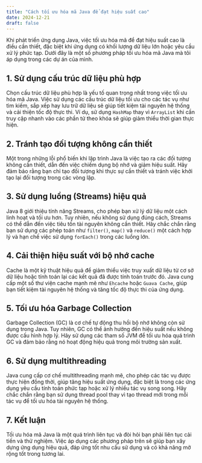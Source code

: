 ```yaml
---
title: "Cách tối ưu hóa mã Java để đạt hiệu suất cao"
date: 2024-12-21
draft: false
---
```



Khi phát triển ứng dụng Java, việc tối ưu hóa mã để đạt hiệu suất cao là điều cần thiết, đặc biệt khi ứng dụng có khối lượng dữ liệu lớn hoặc yêu cầu xử lý phức tạp. Dưới đây là một số phương pháp tối ưu hóa mã Java mà tôi áp dụng trong các dự án của mình.

## 1. Sử dụng cấu trúc dữ liệu phù hợp

Chọn cấu trúc dữ liệu phù hợp là yếu tố quan trọng nhất trong việc tối ưu hóa mã Java. Việc sử dụng các cấu trúc dữ liệu tối ưu cho các tác vụ như tìm kiếm, sắp xếp hay lưu trữ dữ liệu sẽ giúp tiết kiệm tài nguyên hệ thống và cải thiện tốc độ thực thi. Ví dụ, sử dụng `HashMap` thay vì `ArrayList` khi cần truy cập nhanh vào các phần tử theo khóa sẽ giúp giảm thiểu thời gian thực hiện.

## 2. Tránh tạo đối tượng không cần thiết

Một trong những lỗi phổ biến khi lập trình Java là việc tạo ra các đối tượng không cần thiết, dẫn đến việc chiếm dụng bộ nhớ và giảm hiệu suất. Hãy đảm bảo rằng bạn chỉ tạo đối tượng khi thực sự cần thiết và tránh việc khởi tạo lại đối tượng trong các vòng lặp.

## 3. Sử dụng luồng (Streams) hiệu quả

Java 8 giới thiệu tính năng Streams, cho phép bạn xử lý dữ liệu một cách linh hoạt và tối ưu hơn. Tuy nhiên, nếu không sử dụng đúng cách, Streams có thể dẫn đến việc tiêu tốn tài nguyên không cần thiết. Hãy chắc chắn rằng bạn sử dụng các phép toán như `filter()`, `map()` và `reduce()` một cách hợp lý và hạn chế việc sử dụng `forEach()` trong các luồng lớn.

## 4. Cải thiện hiệu suất với bộ nhớ cache

Cache là một kỹ thuật hiệu quả để giảm thiểu việc truy xuất dữ liệu từ cơ sở dữ liệu hoặc tính toán lại các kết quả đã được tính toán trước đó. Java cung cấp một số thư viện cache mạnh mẽ như `Ehcache` hoặc `Guava Cache`, giúp bạn tiết kiệm tài nguyên hệ thống và tăng tốc độ thực thi của ứng dụng.

## 5. Tối ưu hóa Garbage Collection

Garbage Collection (GC) là cơ chế tự động thu hồi bộ nhớ không còn sử dụng trong Java. Tuy nhiên, GC có thể ảnh hưởng đến hiệu suất nếu không được cấu hình hợp lý. Hãy sử dụng các tham số JVM để tối ưu hóa quá trình GC và đảm bảo rằng nó hoạt động hiệu quả trong môi trường sản xuất.

## 6. Sử dụng multithreading

Java cung cấp cơ chế multithreading mạnh mẽ, cho phép các tác vụ được thực hiện đồng thời, giúp tăng hiệu suất ứng dụng, đặc biệt là trong các ứng dụng yêu cầu tính toán phức tạp hoặc xử lý nhiều tác vụ song song. Hãy chắc chắn rằng bạn sử dụng thread pool thay vì tạo thread mới trong mỗi tác vụ để tối ưu hóa tài nguyên hệ thống.

## 7. Kết luận

Tối ưu hóa mã Java là một quá trình liên tục và đòi hỏi bạn phải liên tục cải tiến và thử nghiệm. Việc áp dụng các phương pháp trên sẽ giúp bạn xây dựng ứng dụng hiệu quả, đáp ứng tốt nhu cầu sử dụng và có khả năng mở rộng tốt trong tương lai.

